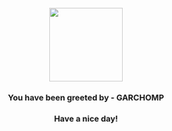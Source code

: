 <p align="center">
            <img src="https://raw.githubusercontent.com/PokeAPI/sprites/master/sprites/pokemon/445.png" width="150" height="150">
          </p>
          <h3 align="center">You have been greeted by - <b>GARCHOMP</b></h3>
          <h3 align="center">Have a nice day!</h3>
